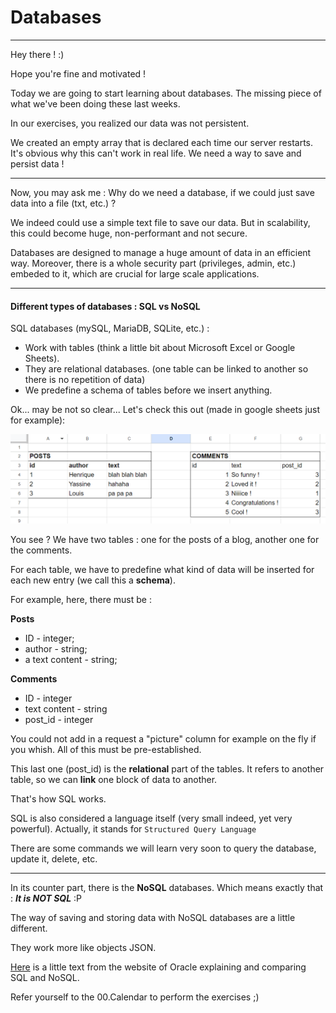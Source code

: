 # Databases

---

Hey there ! :)

Hope you're fine and motivated !

Today we are going to start learning about databases. The missing piece of what we've been doing these last weeks.

In our exercises, you realized our data was not persistent.

We created an empty array that is declared each time our server restarts. It's obvious why this can't work in real life. We need a way to save and persist data !

---

Now, you may ask me : Why do we need a database, if we could just save data into a file (txt, etc.) ?

We indeed could use a simple text file to save our data. But in scalability, this could become huge, non-performant and not secure.

Databases are designed to manage a huge amount of data in an efficient way. Moreover, there is a whole security part (privileges, admin, etc.) embeded to it, which are crucial for large scale applications.

---

#### Different types of databases : SQL vs NoSQL

SQL databases (mySQL, MariaDB, SQLite, etc.) :

- Work with tables (think a little bit about Microsoft Excel or Google Sheets).
- They are relational databases. (one table can be linked to another so there is no repetition of data)
- We predefine a schema of tables before we insert anything.

Ok... may be not so clear... Let's check this out (made in google sheets just for example):

![Alt text](image.png)

You see ? We have two tables : one for the posts of a blog, another one for the comments.

For each table, we have to predefine what kind of data will be inserted for each new entry (we call this a **schema**).

For example, here, there must be :

**Posts**

- ID - integer;
- author - string;
- a text content - string;

**Comments**

- ID - integer
- text content - string
- post_id - integer

You could not add in a request a "picture" column for example on the fly if you whish. All of this must be pre-established.

This last one (post_id) is the **relational** part of the tables. It refers to another table, so we can **link** one block of data to another.

That's how SQL works.

SQL is also considered a language itself (very small indeed, yet very powerful). Actually, it stands for `Structured Query Language`

There are some commands we will learn very soon to query the database, update it, delete, etc.

---

In its counter part, there is the **NoSQL** databases. Which means exactly that : **_It is NOT SQL_** :P

The way of saving and storing data with NoSQL databases are a little different.

They work more like objects JSON.

[Here](https://www.astera.com/knowledge-center/sql-vs-nosql/) is a little text from the website of Oracle explaining and comparing SQL and NoSQL.

Refer yourself to the 00.Calendar to perform the exercises ;)
